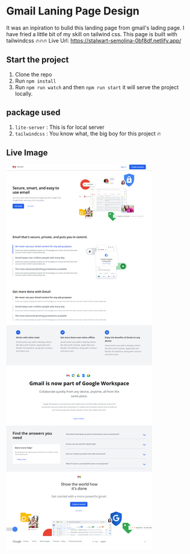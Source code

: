 # Gmail Laning Page Design

It was an inpiration to bulid this landing page from gmail's lading page. I have fried a little bit of my skill on tailwind css. This page is built with tailwindcss 🔥🔥🔥
Live Url: https://stalwart-semolina-0bf8df.netlify.app/

## Start the project

1. Clone the repo
2. Run `npm install`
3. Run `npm run watch` and then `npm run start` it will serve the project locally.

## package used

1. `lite-server` : This is for local server
2. `tailwindcss` : You know what, the big boy for this project 🔥

## Live Image

![Project Demo Image](./gmail-lp-demo.jpg)
